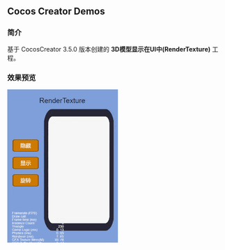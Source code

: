 ## Cocos Creator Demos

### 简介
基于 CocosCreator 3.5.0 版本创建的 **3D模型显示在UI中(RenderTexture)** 工程。

### 效果预览
![image](../../../gif/202201/2022012003.gif)